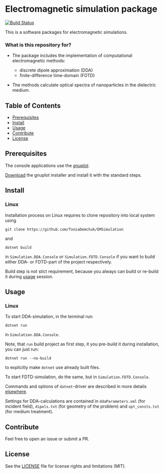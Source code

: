 
# Electromagnetic simulation package #

[![Build Status](https://travis-ci.org/ToniaDemchuk/EMSimulation.svg?branch=master)](https://travis-ci.org/ToniaDemchuk/EMSimulation)

This is a software packages for electromagnetic simulations.

### What is this repository for? ###

* The package includes the implementation of computational electromagnetic methods:
	 - discrete dipole approximation (DDA) 
	 - finite-difference time-domain (FDTD)

* The methods calculate optical spectra of nanoparticles in the dielectric medium.

## Table of Contents


- [Prerequisites](#prerequisites)
- [Install](#install)
- [Usage](#usage)
- [Contribute](#contribute)
- [License](#license)



## Prerequisites
The console applications use the [*gnuplot*](http://gnuplot.sourceforge.net/).

[Download](http://gnuplot.sourceforge.net/download.html) the gnuplot installer  and install it with the standard steps.


## Install

### Linux

Installation process on Linux requires to clone repository into local system using 
```
git clone https://github.com/ToniaDemchuk/EMSimulation
```
and
```
dotnet build
```
in `Simulation.DDA.Console` or `Simulation.FDTD.Console` if you want to build either DDA- or FDTD-part of the project respectively.

Build step is not stict requirement, because you always can build or re-build it during [usage](#usage) session.

## Usage

### Linux

To start DDA-simulation, in the terminal run:
```
dotnet run
```
in `Simulation.DDA.Console`. 

Note, that `run` build project as first step, it you pre-build it during installation, you can just run:
```
dotnet run --no-build
```
to explicitly make `dotnet` use already built files.

To start FDTD-simulation, do the same, but in `Simulation.FDTD.Console`.

Commands and options of `dotnet`-driver are described in more details [elsewhere](https://docs.microsoft.com/en-us/dotnet/core/tools/dotnet).

Settings for DDA-calculations are contained in `ddaParameters.xml` (for incident field), `dipols.txt` (for geometry of the problem) and `opt_consts.txt` (for medium treatment).

## Contribute

Feel free to open an issue or submit a PR.


## License

See the [LICENSE](LICENSE.md) file for license rights and limitations (MIT).
